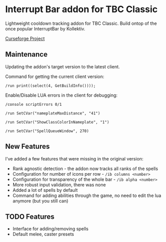 # Interrupt Bar addon for TBC Classic

Lightweight cooldown tracking addon for TBC Classic. Build ontop of the once popular InterruptBar by Kollektiv.

[Curseforge Project](https://www.curseforge.com/wow/addons/interruptbar-resurrected-tbc)

## Maintenance

Updating the addon's target version to the latest client.

Command for getting the current client version:

`/run print((select(4, GetBuildInfo())));`

Enable/Disable LUA errors in the client for debugging:

`/console scriptErrors 0/1`

`/run SetCVar("nameplateMaxDistance", "41")`

`/run SetCVar("ShowClassColorInNameplate", "1")`

`/run SetCVar("SpellQueueWindow", 270)`

## New Features

I've added a few features that were missing in the original version:

- Rank agnostic detection - the addon now tracks all ranks of the spells
- Configuration for number of icons per row       - `/ib columns <number>`
- Configuration for transparency of the whole bar - `/ib alpha <number>`
- More robust input validation, there was none
- Added a lot of spells by default
- Command for adding abilities through the game, no need to edit the lua anymore (but you still can)

## TODO Features

- Interface for adding/removing spells
- Default melee, caster presets